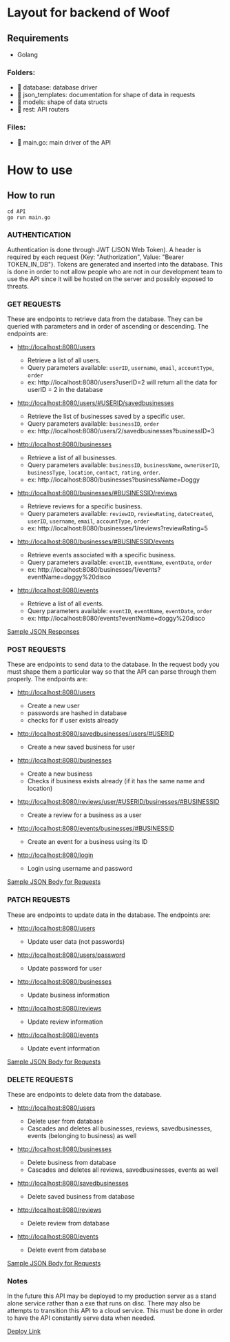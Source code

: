 # Layout for backend of Woof
## Requirements
- Golang

### Folders:
- 📁 database: database driver
- 📁 json_templates: documentation for shape of data in requests
- 📁 models: shape of data structs
- 📁 rest: API routers

### Files:
- 📄 main.go: main driver of the API

# How to use

## How to run
```
cd API
go run main.go
```

### AUTHENTICATION
Authentication is done through JWT (JSON Web Token). A header is required by each request {Key: "Authorization", Value: "Bearer TOKEN_IN_DB"}. Tokens are generated and inserted into the database. This is done in order to not allow people who are not in our development team to use the API since it will be hosted on the server and possibly exposed to threats.

### GET REQUESTS
These are endpoints to retrieve data from the database. They can be queried with parameters and in order of ascending or descending. The endpoints are:
+ [http://localhost:8080/users](#)
  - Retrieve a list of all users.
  - Query parameters available: `userID`, `username`, `email`, `accountType`, `order`
  - ex: http://localhost:8080/users?userID=2 will return all the data for userID = 2 in the database
  
+ [http://localhost:8080/users/#USERID/savedbusinesses](#)
  - Retrieve the list of businesses saved by a specific user.
  - Query parameters available: `businessID`, `order`
  - ex: http://localhost:8080/users/2/savedbusinesses?businessID=3
  
+ [http://localhost:8080/businesses](#)
  - Retrieve a list of all businesses.
  - Query parameters available: `businessID`, `businessName`, `ownerUserID`, `businessType`, `location`, `contact`, `rating`, `order`.
  - ex: http://localhost:8080/businesses?businessName=Doggy
  
+ [http://localhost:8080/businesses/#BUSINESSID/reviews](#)
  - Retrieve reviews for a specific business.
  - Query parameters available: `reviewID`, `reviewRating`, `dateCreated`, `userID`, `username`, `email`, `accountType`, `order`
  - ex: http://localhost:8080/businesses/1/reviews?reviewRating=5
  
+ [http://localhost:8080/businesses/#BUSINESSID/events](#)
  - Retrieve events associated with a specific business.
  - Query parameters available: `eventID`, `eventName`, `eventDate`, `order` 
  - ex: http://localhost:8080/businesses/1/events?eventName=doggy%20disco
  
+ [http://localhost:8080/events](#)
  - Retrieve a list of all events.
  - Query parameters available: `eventID`, `eventName`, `eventDate`, `order`
  - ex: http://localhost:8080/events?eventName=doggy%20disco

[Sample JSON Responses](json_templates/GET_REQUESTS)

### POST REQUESTS
These are endpoints to send data to the database. In the request body you must shape them a particular way so that the API can parse through them properly. The endpoints are:
+ [http://localhost:8080/users](#)
  - Create a new user
  - passwords are hashed in database
  - checks for if user exists already
  
+ [http://localhost:8080/savedbusinesses/users/#USERID](#)
  - Create a new saved business for user
  
+ [http://localhost:8080/businesses](#)
  - Create a new business
  - Checks if business exists already (if it has the same name and location)
  
  
+ [http://localhost:8080/reviews/user/#USERID/businesses/#BUSINESSID](#)
  - Create a review for a business as a user
  
+ [http://localhost:8080/events/businesses/#BUSINESSID](#)
  - Create an event for a business using its ID
  
  
+ [http://localhost:8080/login](#)
  - Login using username and password
  

[Sample JSON Body for Requests](json_templates/POST_REQUESTS)

### PATCH REQUESTS
These are endpoints to update data in the database. The endpoints are: 
+ [http://localhost:8080/users](#)
  - Update user data (not passwords)

+ [http://localhost:8080/users/password](#)
  - Update password for user

+ [http://localhost:8080/businesses](#)
  - Update business information
  
+ [http://localhost:8080/reviews](#)
  - Update review information
  
+ [http://localhost:8080/events](#)
  - Update event information

[Sample JSON Body for Requests](json_templates/PATCH_REQUESTS)

### DELETE REQUESTS
These are endpoints to delete data from the database. 
+ [http://localhost:8080/users](#)
  - Delete user from database
  - Cascades and deletes all businesses, reviews, savedbusinesses, events (belonging to business) as well

+ [http://localhost:8080/businesses](#)
  - Delete business from database
  - Cascades and deletes all reviews, savedbusinesses, events as well

+ [http://localhost:8080/savedbusinesses](#)
  - Delete saved business from database
  
+ [http://localhost:8080/reviews](#)
  - Delete review from database
  
+ [http://localhost:8080/events](#)
  - Delete event from database

[Sample JSON Body for Requests](json_templates/DEL_REQUESTS)


### Notes
In the future this API may be deployed to my production server as a stand alone service rather than a exe that runs on disc. There may also be attempts to transition this API to a cloud service. This must be done in order to have the API constantly serve data when needed.


[Deploy Link](https://dev.to/koddr/how-to-deploy-golang-application-on-any-gnu-linux-system-but-without-docker-59m1)